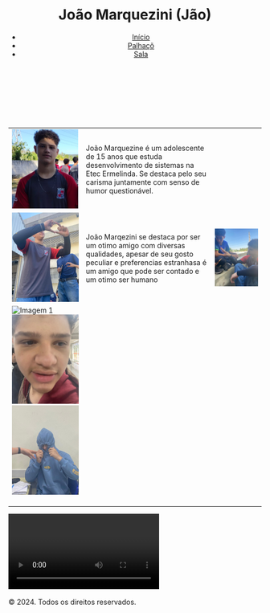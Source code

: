 <!DOCTYPE html>
<html lang="pt-BR">
<head>
    <meta charset="UTF-8">
    <meta name="viewport" content="width=device-width, initial-scale=1.0">
    <link rel="stylesheet" href="css.css">
</head>
<body>
    <div class="container">
        <header>
            <h1>João Marquezini (Jão)</h1>
            <nav>
                <ul>
                    <li><a href="https://kauakaw.github.io/friend/inicio.html">Início</a></li>
                    <li><a href="https://jvkij0.github.io/trabalho-do-amigo/amigo.html">Palhaçõ</a></li>
                    <li><a href="https://jvkij0.github.io/trabalho-do-amigo/sala.html">Sala</a></li>
                </ul>
            </nav>
        </header>
            <main>
            <div class="foto">
                <table>
                    <tr>
                        <td><img src="foto boa.PNG" alt="Foto de João Marquezine" class="img-large"></td>
                        <td class="texto">
                            João Marquezine é um adolescente de 15 anos que estuda desenvolvimento de sistemas na Etec Ermelinda. Se destaca pelo seu carisma juntamente com senso de humor questionável.
                        </td>
                    </tr>
                    <br>
                    <br>
                    <br>
                    <br>
                    <tr>
                        <td class="space1"><img src="Coração.jpg" alt="Imagem de coração" class="img-large"></td>
                        <td> João Marqezini se destaca por ser um otimo amigo com diversas qualidades, apesar de seu gosto peculiar e preferencias estranhasa é um amigo que pode ser contado e um otimo ser humano</td>
                        <td class="space2"><img src="amigo.jpg" alt="Imagem de download" class="img-large"></td>
                    </tr>
                    <tr>
                        <td>
                            <div class="carousel">
                                <div class="carousel-slide">
                                  <img src="espreeguiçando.jpg" alt="Imagem 1">
                                </div>
                                <div class="carousel-slide">
                                  <img src="ruga.jpg" alt="Imagem 2">
                                </div>
                                <div class="carousel-slide">
                                  <img src="capuz.jpg" alt="Imagem 3">
                                </div>
                              </div>
                              <br>                                                                  
                        </td>
                    </tr>
                </table>
            </div>
            <div class="media">
                <video controls>
                   <source src="Download (1).mp4" type="video/mp4">
               </video>
        </main>
        <footer>
            <p>© 2024. Todos os direitos reservados.</p>
        </footer>
    </div>
</body>
</html>
